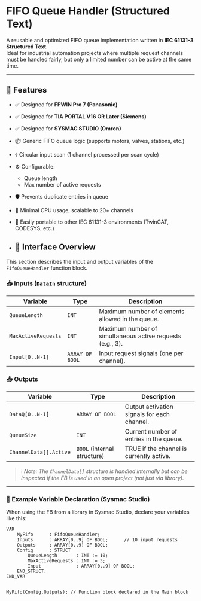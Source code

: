 # FIFO Queue Handler (Structured Text)

A reusable and optimized FIFO queue implementation written in **IEC 61131-3 Structured Text**.  
Ideal for industrial automation projects where multiple request channels must be handled fairly, but only a limited number can be active at the same time.

---

## 🚀 Features

- ✅ Designed for **FPWIN Pro 7 (Panasonic)**
- ✅ Designed for **TIA PORTAL V16 OR Later (Siemens)**
- ✅ Designed for **SYSMAC STUDIO (Omron)**
- 📦 Generic FIFO queue logic (supports motors, valves, stations, etc.)
- 🌀 Circular input scan (1 channel processed per scan cycle)
- ⚙️ Configurable:
  - Queue length
  - Max number of active requests
- 🛡️ Prevents duplicate entries in queue
- 🔧 Minimal CPU usage, scalable to 20+ channels
- 🧩 Easily portable to other IEC 61131-3 environments (TwinCAT, CODESYS, etc.)

- ## 🧠 Interface Overview

This section describes the input and output variables of the `FifoQueueHandler` function block.

### 📥 Inputs (`DataIn` structure)
| Variable | Type | Description |
|----------|------|-------------|
| `QueueLength`         | `INT`     | Maximum number of elements allowed in the queue. |
| `MaxActiveRequests`   | `INT`     | Maximum number of simultaneous active requests (e.g., 3). |
| `Input[0..N-1]`       | `ARRAY OF BOOL` | Input request signals (one per channel). |

### 📤 Outputs
| Variable | Type | Description |
|----------|------|-------------|
| `DataQ[0..N-1]`        | `ARRAY OF BOOL` | Output activation signals for each channel. |
| `QueueSize`           | `INT`            | Current number of entries in the queue. |
| `ChannelData[].Active` | `BOOL` (internal structure) | TRUE if the channel is currently active. |

> ℹ️ *Note: The `ChannelData[]` structure is handled internally but can be inspected if the FB is used in an open project (not just via library).*

---

### 🔧 Example Variable Declaration (Sysmac Studio)

When using the FB from a library in Sysmac Studio, declare your variables like this:

```structured-text
VAR
    MyFifo      : FifoQueueHandler;
    Inputs      : ARRAY[0..9] OF BOOL;      // 10 input requests
    Outputs     : ARRAY[0..9] OF BOOL;
    Config      : STRUCT
        QueueLength       : INT := 10;
        MaxActiveRequests : INT := 3;
        Input             : ARRAY[0..9] OF BOOL;
    END_STRUCT;
END_VAR


MyFifo(Config,Outputs); // Function block declared in the Main block

